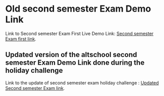 # Old second semester Exam Demo Link

Link to Second semester Exam First Live Demo Link: [Second semester Exam first link](https://altschool-exam-habeeb.netlify.app/).

## Updated version of the altschool second semester Exam Demo Link done during the holiday challenge

Link to the update of second semester exam holiday challenge : [Updated Second semester Exam link](https://altschool-sec-semester-update.netlify.app/).
